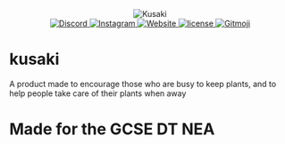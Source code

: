 <div align="center">
    <img src="https:\\kusaki.alexmiao.com/kusaki.png" alt="Kusaki">
</div>

<div align="center">
  <a href="https://discord.gg/2pRWH3dY6K">
    <img src="https://img.shields.io/discord/887016895017013268?color=7289DA&logo=discord&logoColor=white&style=for-the-badge&labelColor=697EC4&label=%20" alt="Discord">
  </a>

  <a href="https://www.instagram.com/kusaki_plants/">
    <img src="https://img.shields.io/badge/kusaki_plants-ffffff?color=EA6A82&logo=instagram&logoColor=white&style=for-the-badge&labelColor=E4405F&label=%20" alt="Instagram">
  </a>

  <a href="https://kusaki.alexmiao.com">
    <img src="https://img.shields.io/website?labelColor=52A646&down_color=%23EC6B76&down_message=offline&label=kusaki.alexmiao.com&style=for-the-badge&up_color=%2371BC68&up_message=online&url=https%3A%2F%2Fkusaki.alexmiao.com" alt="Website">
  </a>


  <a href="https://github.com/chubby1523/kusaki/blob/main/LICENSE">
    <img src="https://img.shields.io/github/license/chubby1523/kusaki?labelColor=DD5409&style=for-the-badge" alt="license">
  </a>


  <a href="https://gitmoji.dev">
    <img src="https://img.shields.io/badge/gitmoji-%20😜%20😍-FFDD67.svg?style=for-the-badge&labelColor=FFC807&textColor=white" alt="Gitmoji">
  </a>
</div>

# kusaki
A product made to encourage those who are busy to keep plants, and to help people take care of their plants when away
# Made for the GCSE DT NEA
